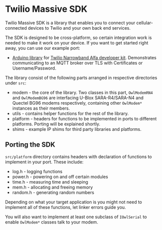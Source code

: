 # Twilio Massive SDK
Twilio Massive SDK is a library that enables you to connect your cellular-connected devices to Twilio and your own back end services.

The SDK is designed to be cross-platform, so certain integration work is needed to make it work on your device. If you want to get started right away, you can use our example port:

  * [Arduino library](https://github.com/twilio/Breakout_Massive_SDK_Arduino) for [Twilio Narrowband Alfa developer kit](https://www.twilio.com/docs/wireless/quickstart/alfa-developer-kit). Demonstrates communicating to an MQTT broker over TLS with Certificates or Username/Password.

The library consist of the following parts arranged in respective directories under `src`:

 * modem - the core of the library. Two classes in this part, `OwlModemRN4` and `OwlModemBG96` are interfacing U-Blox SARA-R4/SARA-N4 and Quectel BG96 modems respectively, containing other `OwlModem*` instances as their members.
 * utils - contains helper functions for the rest of the library.
 * platform - headers for functions to be implemented in ports to different platforms. Porting will be explained shortly.
 * shims - example IP shims for third party libraries and platforms.

## Porting the SDK

`src/platform` directory contains headers with declaration of functions to implement in your port. These include:

  * log.h - logging functions
  * power.h - powering on and off certain modules
  * time.h - measuring time and sleeping
  * mem.h - allocating and freeing memory
  * random.h - generating random numbers

Depending on what your target application is you might not need to implement all of these functions, let linker errors guide you.

You will also want to implement at least one subclass of `IOwlSerial` to enable `OwlModem*` classes talk to your modem.
